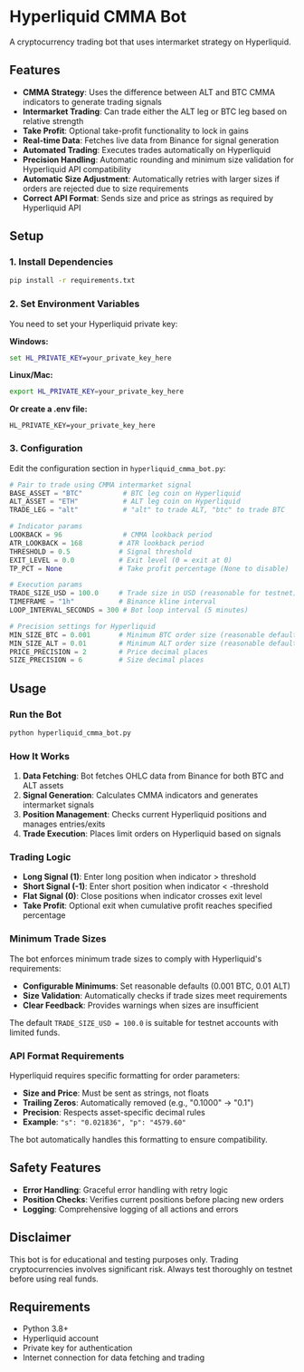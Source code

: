 # Hyperliquid CMMA Bot

A cryptocurrency trading bot that uses intermarket strategy on Hyperliquid.

## Features

- **CMMA Strategy**: Uses the difference between ALT and BTC CMMA indicators to generate trading signals
- **Intermarket Trading**: Can trade either the ALT leg or BTC leg based on relative strength
- **Take Profit**: Optional take-profit functionality to lock in gains
- **Real-time Data**: Fetches live data from Binance for signal generation
- **Automated Trading**: Executes trades automatically on Hyperliquid
- **Precision Handling**: Automatic rounding and minimum size validation for Hyperliquid API compatibility
- **Automatic Size Adjustment**: Automatically retries with larger sizes if orders are rejected due to size requirements
- **Correct API Format**: Sends size and price as strings as required by Hyperliquid API

## Setup

### 1. Install Dependencies

```bash
pip install -r requirements.txt
```

### 2. Set Environment Variables

You need to set your Hyperliquid private key:

**Windows:**
```cmd
set HL_PRIVATE_KEY=your_private_key_here
```

**Linux/Mac:**
```bash
export HL_PRIVATE_KEY=your_private_key_here
```

**Or create a .env file:**
```
HL_PRIVATE_KEY=your_private_key_here
```

### 3. Configuration

Edit the configuration section in `hyperliquid_cmma_bot.py`:

```python
# Pair to trade using CMMA intermarket signal
BASE_ASSET = "BTC"          # BTC leg coin on Hyperliquid
ALT_ASSET = "ETH"           # ALT leg coin on Hyperliquid
TRADE_LEG = "alt"           # "alt" to trade ALT, "btc" to trade BTC

# Indicator params
LOOKBACK = 96               # CMMA lookback period
ATR_LOOKBACK = 168         # ATR lookback period
THRESHOLD = 0.5            # Signal threshold
EXIT_LEVEL = 0.0           # Exit level (0 = exit at 0)
TP_PCT = None              # Take profit percentage (None to disable)

# Execution params
TRADE_SIZE_USD = 100.0     # Trade size in USD (reasonable for testnet)
TIMEFRAME = "1h"           # Binance kline interval
LOOP_INTERVAL_SECONDS = 300 # Bot loop interval (5 minutes)

# Precision settings for Hyperliquid
MIN_SIZE_BTC = 0.001       # Minimum BTC order size (reasonable default)
MIN_SIZE_ALT = 0.01        # Minimum ALT order size (reasonable default)
PRICE_PRECISION = 2        # Price decimal places
SIZE_PRECISION = 6         # Size decimal places


```

## Usage

### Run the Bot

```bash
python hyperliquid_cmma_bot.py
```

### How It Works

1. **Data Fetching**: Bot fetches OHLC data from Binance for both BTC and ALT assets
2. **Signal Generation**: Calculates CMMA indicators and generates intermarket signals
3. **Position Management**: Checks current Hyperliquid positions and manages entries/exits
4. **Trade Execution**: Places limit orders on Hyperliquid based on signals

### Trading Logic

- **Long Signal (1)**: Enter long position when indicator > threshold
- **Short Signal (-1)**: Enter short position when indicator < -threshold  
- **Flat Signal (0)**: Close positions when indicator crosses exit level
- **Take Profit**: Optional exit when cumulative profit reaches specified percentage

### Minimum Trade Sizes

The bot enforces minimum trade sizes to comply with Hyperliquid's requirements:

- **Configurable Minimums**: Set reasonable defaults (0.001 BTC, 0.01 ALT)
- **Size Validation**: Automatically checks if trade sizes meet requirements
- **Clear Feedback**: Provides warnings when sizes are insufficient

The default `TRADE_SIZE_USD = 100.0` is suitable for testnet accounts with limited funds.

### API Format Requirements

Hyperliquid requires specific formatting for order parameters:

- **Size and Price**: Must be sent as strings, not floats
- **Trailing Zeros**: Automatically removed (e.g., "0.1000" → "0.1")
- **Precision**: Respects asset-specific decimal rules
- **Example**: `"s": "0.021836", "p": "4579.60"`

The bot automatically handles this formatting to ensure compatibility.

## Safety Features

- **Error Handling**: Graceful error handling with retry logic
- **Position Checks**: Verifies current positions before placing new orders
- **Logging**: Comprehensive logging of all actions and errors

## Disclaimer

This bot is for educational and testing purposes only. Trading cryptocurrencies involves significant risk. Always test thoroughly on testnet before using real funds.

## Requirements

- Python 3.8+
- Hyperliquid account
- Private key for authentication
- Internet connection for data fetching and trading




